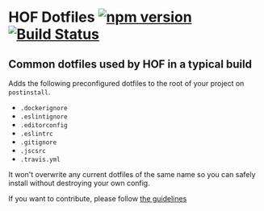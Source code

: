 # HOF Dotfiles [![npm version](https://badge.fury.io/js/hof-dotfiles.svg)](https://badge.fury.io/js/hof) [![Build Status](https://travis-ci.org/UKHomeOffice/hof-dotfiles.svg?branch=master)](https://travis-ci.org/UKHomeOffice/hof-dotfiles)
## Common dotfiles used by HOF in a typical build

Adds the following preconfigured dotfiles to the root of your project on `postinstall`.

- `.dockerignore`
- `.eslintignore`
- `.editorconfig`
- `.eslintrc`
- `.gitignore`
- `.jscsrc`
- `.travis.yml`

It won't overwrite any current dotfiles of the same name so you can safely install without destroying your own config.

If you want to contribute, please follow [the guidelines](./contributing.md)
